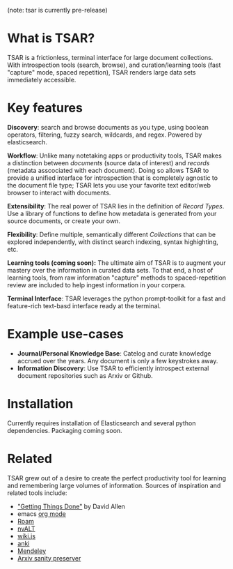 (note: tsar is currently pre-release)

# What is TSAR?
TSAR is a frictionless, terminal interface for large document collections.  With introspection tools (search, browse), and curation/learning tools (fast "capture" mode, spaced repetition), TSAR renders large data sets immediately accessible.

# Key features
**Discovery**: search and browse documents as you type, using boolean operators, filtering, fuzzy search, wildcards, and regex.  Powered by elasticsearch.

**Workflow**: Unlike many notetaking apps or productivity tools, TSAR makes a distinction between *documents* (source data of interest) and *records* (metadata asscociated with each document).  Doing so allows TSAR to provide a unified interface for introspection that is completely agnostic to the document file type; TSAR lets you use your favorite text editor/web browser to interact with documents.

**Extensibility**: The real power of TSAR lies in the definition of *Record Types*.  Use a library of functions to define how metadata is generated from your source documents, or create your own.

**Flexibility**: Define multiple, semantically different *Collections* that can be explored independently, with distinct search indexing, syntax highighting, etc.

**Learning tools (coming soon):**  The ultimate aim of TSAR is to augment your mastery over the information in curated data sets.  To that end, a host of learning tools, from raw information "capture" methods to spaced-repetition review are included to help ingest information in your corpera.

**Terminal Interface**: TSAR leverages the python prompt-toolkit for a fast and feature-rich text-basd interface ready at the terminal.


# Example use-cases
- **Journal/Personal Knowledge Base**: Catelog and curate knowledge accrued over the years.  Any document is only a few keystrokes away.
- **Information Discovery**: Use TSAR to efficiently introspect external document repositories such as Arxiv or Github.

# Installation
Currently requires installation of Elasticsearch and several python dependencies.  Packaging coming soon.

# Related

TSAR grew out of a desire to create the perfect productivity tool for learning and remembering large volumes of information.  Sources of inspiration and related tools include:

- ["Getting Things Done"](https://gettingthingsdone.com) by David Allen
- emacs [org mode](https://orgmode.org)
- [Roam](https://roamresearch.com)
- [nvALT](https://nvultra.com)
- [wiki.js](https://wiki.js.org)
- [anki](https://www.google.com/search?client=safari&rls=en&q=anki&ie=UTF-8&oe=UTF-8)
- [Mendeley](https://www.mendeley.com/?interaction_required=true)
- [Arxiv sanity preserver](https://www.google.com/search?client=safari&rls=en&q=arxiv+sanity+preserver&ie=UTF-8&oe=UTF-8)
